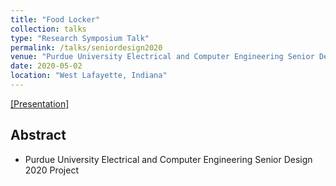 ```yaml
---
title: "Food Locker"
collection: talks
type: "Research Symposium Talk"
permalink: /talks/seniordesign2020
venue: "Purdue University Electrical and Computer Engineering Senior Design"
date: 2020-05-02
location: "West Lafayette, Indiana"
---
```

[[Presentation]](https://sharanramjee.github.io/files/talks/seniordesign2020.pdf)

## Abstract
* Purdue University Electrical and Computer Engineering Senior Design 2020 Project
